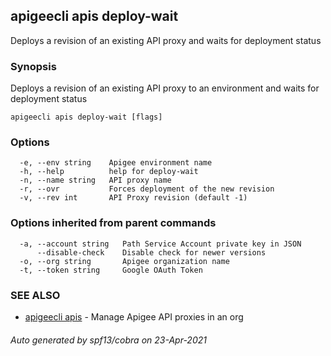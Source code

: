 ## apigeecli apis deploy-wait

Deploys a revision of an existing API proxy and waits for deployment status

### Synopsis

Deploys a revision of an existing API proxy to an environment and waits for deployment status

```
apigeecli apis deploy-wait [flags]
```

### Options

```
  -e, --env string    Apigee environment name
  -h, --help          help for deploy-wait
  -n, --name string   API proxy name
  -r, --ovr           Forces deployment of the new revision
  -v, --rev int       API Proxy revision (default -1)
```

### Options inherited from parent commands

```
  -a, --account string   Path Service Account private key in JSON
      --disable-check    Disable check for newer versions
  -o, --org string       Apigee organization name
  -t, --token string     Google OAuth Token
```

### SEE ALSO

* [apigeecli apis](apigeecli_apis.md)	 - Manage Apigee API proxies in an org

###### Auto generated by spf13/cobra on 23-Apr-2021

